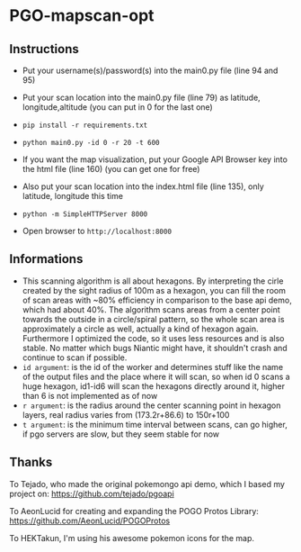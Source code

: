 # PGO-mapscan-opt

## Instructions
* Put your username(s)/password(s) into the main0.py file (line 94 and 95)
* Put your scan location into the main0.py file (line 79) as latitude, longitude,altitude (you can put in 0 for the last one)
* `pip install -r requirements.txt`
* `python main0.py -id 0 -r 20 -t 600`

* If you want the map visualization, put your Google API Browser key into the html file (line 160) (you can get one for free)
* Also put your scan location into the index.html file (line 135), only latitude, longitude this time
* `python -m SimpleHTTPServer 8000`
* Open browser to `http://localhost:8000`

## Informations
* This scanning algorithm is all about hexagons. By interpreting the cirle created by the sight radius of 100m as a hexagon, you can fill the room of scan areas with ~80% efficiency in comparison to the base api demo, which had about 40%. The algorithm scans areas from a center point towards the outside in a circle/spiral pattern, so the whole scan area is approximately a circle as well, actually a kind of hexagon again. Furthermore I optimized the code, so it uses less resources and is also stable. No matter which bugs Niantic might have, it shouldn't crash and continue to scan if possible.
* `id argument`: is the id of the worker and determines stuff like the name of the output files and the place where it will scan, so when id 0 scans a huge hexagon, id1-id6 will scan the hexagons directly around it, higher than 6 is not implemented as of now
* `r argument`: is the radius around the center scanning point in hexagon layers, real radius varies from (173.2r+86.6) to 150r+100
* `t argument`: is the minimum time interval between scans, can go higher, if pgo servers are slow, but they seem stable for now

## Thanks

To Tejado, who made the original pokemongo api demo, which I based my project on: https://github.com/tejado/pgoapi

To AeonLucid for creating and expanding the POGO Protos Library: https://github.com/AeonLucid/POGOProtos

To HEKTakun, I'm using his awesome pokemon icons for the map.
